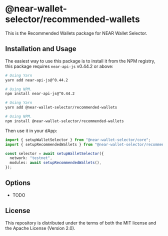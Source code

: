 # @near-wallet-selector/recommended-wallets

This is the Recommended Wallets package for NEAR Wallet Selector.

## Installation and Usage

The easiest way to use this package is to install it from the NPM registry, this package requires `near-api-js` v0.44.2 or above:

```bash
# Using Yarn
yarn add near-api-js@^0.44.2

# Using NPM.
npm install near-api-js@^0.44.2
```
```bash
# Using Yarn
yarn add @near-wallet-selector/recommended-wallets

# Using NPM.
npm install @near-wallet-selector/recommended-wallets
```

Then use it in your dApp:

```ts
import { setupWalletSelector } from "@near-wallet-selector/core";
import { setupRecommendedWallets } from "@near-wallet-selector/recommended-wallets";

const selector = await setupWalletSelector({
  network: "testnet",
  modules: await setupRecommendedWallets(),
});
```

## Options

- TODO

## License

This repository is distributed under the terms of both the MIT license and the Apache License (Version 2.0).
